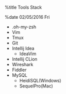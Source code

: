 %title Tools Stack

%date 02/05/2016 Fri 

- .oh-my-zsh
- Vim
- Tmux
- Git
- Intellij Idea
  - IdeaVim 
- Intellij CLion
- Wireshark
- Fiddler
- MySQL
  - HeidiSQL(Windows)
  - SequelPro(Mac)





